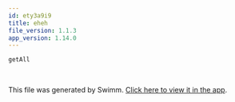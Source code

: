 ```yaml
---
id: ety3a9i9
title: eheh
file_version: 1.1.3
app_version: 1.14.0
---
```


`getAll`<swm-token data-swm-token=":repositories/repository.js:74:11:11:`        const records = await this.getAll()`"/>

<br/>

This file was generated by Swimm. [Click here to view it in the app](https://swimm-web-app.web.app/repos/Z2l0aHViJTNBJTNBZWNvbW0lM0ElM0Ftb3NoaWtzd2ltbQ==/docs/ety3a9i9).
